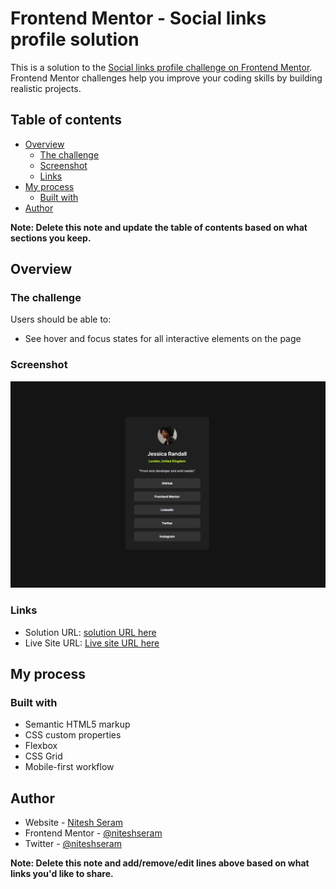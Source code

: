 # Frontend Mentor - Social links profile solution

This is a solution to the [Social links profile challenge on Frontend Mentor](https://www.frontendmentor.io/challenges/social-links-profile-UG32l9m6dQ). Frontend Mentor challenges help you improve your coding skills by building realistic projects. 

## Table of contents

- [Overview](#overview)
  - [The challenge](#the-challenge)
  - [Screenshot](#screenshot)
  - [Links](#links)
- [My process](#my-process)
  - [Built with](#built-with)
- [Author](#author)

**Note: Delete this note and update the table of contents based on what sections you keep.**

## Overview

### The challenge

Users should be able to:

- See hover and focus states for all interactive elements on the page

### Screenshot

![Screenshot](screenshot.png)


### Links

- Solution URL: [solution URL here](https://github.com/niteshseram/social-links)
- Live Site URL: [Live site URL here](https://main--nitesh-socials.netlify.app)

## My process

### Built with

- Semantic HTML5 markup
- CSS custom properties
- Flexbox
- CSS Grid
- Mobile-first workflow

## Author

- Website - [Nitesh Seram](https://niteshseram.in)
- Frontend Mentor - [@niteshseram](https://www.frontendmentor.io/profile/niteshseram)
- Twitter - [@niteshseram](https://www.twitter.com/niteshseram)

**Note: Delete this note and add/remove/edit lines above based on what links you'd like to share.**
